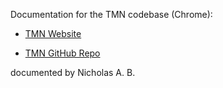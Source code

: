 Documentation for the TMN codebase (Chrome):

- [TMN Website](trackmenot.io)

- [TMN GitHub Repo](https://github.com/vtoubiana/TrackMeNot-Chrome)

documented by Nicholas A. B.